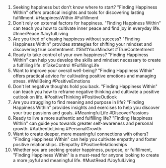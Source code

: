 1. Seeking happiness but don't know where to start? "Finding Happiness Within" offers practical insights and tools for discovering lasting fulfillment. #HappinessWithin #Fulfillment
2. Don't rely on external factors for happiness. "Finding Happiness Within" can teach you how to cultivate inner peace and find joy in everyday life. #InnerPeace #JoyfulLiving
3. Are you tired of chasing happiness without success? "Finding Happiness Within" provides strategies for shifting your mindset and discovering true contentment. #ShiftYourMindset #TrueContentment
4. Ready to take control of your own happiness? "Finding Happiness Within" can help you develop the skills and mindset necessary to create a fulfilling life. #TakeControl #FulfillingLife
5. Want to improve your overall well-being? "Finding Happiness Within" offers practical advice for cultivating positive emotions and managing stress. #WellBeing #PositiveEmotions
6. Don't let negative thoughts hold you back. "Finding Happiness Within" can teach you how to reframe negative thinking and cultivate a positive outlook on life. #PositiveThinking #PositiveOutlook
7. Are you struggling to find meaning and purpose in life? "Finding Happiness Within" provides insights and exercises to help you discover your true passions and goals. #MeaningfulLife #DiscoverPassions
8. Ready to live a more authentic and fulfilling life? "Finding Happiness Within" can guide you towards greater self-awareness and personal growth. #AuthenticLiving #PersonalGrowth
9. Want to create deeper, more meaningful connections with others? "Finding Happiness Within" can help you cultivate empathy and foster positive relationships. #Empathy #PositiveRelationships
10. Whether you are seeking greater happiness, purpose, or fulfillment, "Finding Happiness Within" is a must-read for anyone looking to create a more joyful and meaningful life. #MustRead #JoyfulLiving
